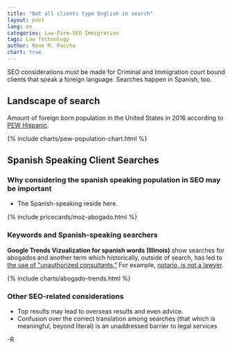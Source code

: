 ```yaml
---
title: "Not all clients type English in search"
layout: post
lang: en
categories: Law-Firm-SEO Immigration
tags: Law Technology
author: Rene M. Paccha
chart: true
---
```


SEO considerations must be made for Criminal and Immigration court bound clients that speak a foreign language. Searches happen in Spanish, too.

Landscape of search
-------------------

Amount of foreign born population in the United States in 2016 according to [PEW Hispanic](https://www.pewhispanic.org/2018/09/14/facts-on-u-s-immigrants/).

{% include charts/pew-population-chart.html %}

Spanish Speaking Client Searches
--------------------------------

### Why considering the spanish speaking population in SEO may be important

*   The Spanish-speaking reside here.

{% include pricecards/moz-abogado.html %}

### Keywords and Spanish-speaking searchers

**Google Trends Vizualization for spanish words (Illinois)** show searches for abogados and another term which historically, outside of search, has led to [the use of "unauthorized consultants."](https://aila.org/advo-media/tools/psas/psa-on-cir-and-notarios-04-29-13) For example, [notario, is not a lawyer](https://aila.org/practice/consumer-protection/stop-notario-fraud).

  {% include charts/abogado-trends.html %}

### Other SEO-related considerations

*   Top results may lead to overseas results and even advice.
*   Confusion over the correct translation among searches (that which is meaningful, beyond literal) is an unaddressed barrier to legal services

\-R
